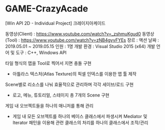 # GAME-CrazyAcade
[Win API 2D - Individual Project] 크레이지아케이드

동영상(Client)    : https://www.youtube.com/watch?v=_zshmuKgud0
동영상(Tool)      : https://www.youtube.com/watch?v=zNB4gyvFYEs
장르              : 액션
날짜              : 2019.05.01 ~ 2019.05.15
인원              : 1명
개발 환경         : Visual Studio 2015 (x64)
개발 언어 및 도구  : C++, Windows API

타일 형식의 맵을 Tool로 찍어서 지면 충돌 구현
- 아틀라스 텍스처(Atlas Texture)의 픽셀 인덱스를 이용한 맵 툴 제작

Scene별로 리소스를 나눠 효율적으로 관리하며 각각 세이브/로드 구현
- 로고, 메뉴, 튜토리얼, 스테이지 총 7개의 Scene 구현

게임 내 오브젝트들을 하나의 매니저를 통해 관리
- 게임 내 모든 오브젝트를 하나의 베이스 클래스에서 파생시켜 Mediator 및 Iterator 패턴을 이용해 관련 클래스의 처리를 하나의 클래스에서 조작/관리
